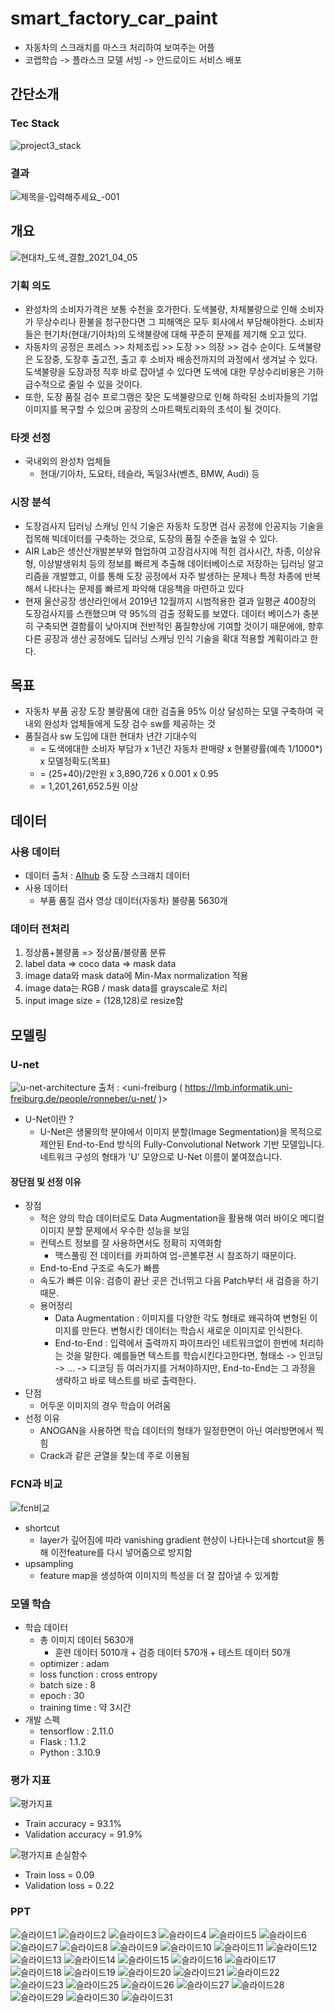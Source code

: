 # smart_factory_car_paint
- 자동차의 스크래치를 마스크 처리하여 보여주는 어플
- 코랩학습 -> 플라스크 모델 서빙 -> 안드로이드 서비스 배포
## 간단소개
### Tec Stack
![project3_stack](https://github.com/yunyechan9893/sk_rookies_project3/assets/125535111/01611ff5-89cd-476c-afca-40df2918a53c)

### 결과
![제목을-입력해주세요_-001](https://github.com/yunyechan9893/sk_rookies_project3/assets/125535111/1cd62fe0-1926-49f0-9c82-bffc316ff881)

## 개요
![현대차_도색_결함_2021_04_05](https://user-images.githubusercontent.com/125535111/226703137-a52f9981-ffd4-4f60-8439-079974f9d810.png)

### 기획 의도
- 완성차의 소비자가격은 보통 수천을 호가한다. 도색불량, 차체불량으로 인해 소비자가 무상수리나 환불을 청구한다면 그 피해액은 모두 회사에서 부담해야한다. 
소비자들은 현기차(현대/기아차)의 도색불량에 대해 꾸준히 문제를 제기해 오고 있다.
- 자동차의 공정은 프레스 >> 차체조립 >> 도장 >> 의장 >> 검수 순이다. 도색불량은 도장중, 도장후 출고전, 출고 후 소비자 배송전까지의 과정에서 생겨날 수 있다. 도색불량을 도장과정 직후 바로 잡아낼 수 있다면 도색에 대한 무상수리비용은 기하급수적으로 줄일 수 있을 것이다. 
- 또한, 도장 품질 검수 프로그램은 잦은 도색불량으로 인해 하락된 소비자들의 기업 이미지를 복구할 수 있으며 공장의 스마트팩토리화의 초석이 될 것이다.
### 타겟 선정
- 국내외의 완성차 업체들
  - 현대/기아차, 도요타, 테슬라, 독일3사(벤츠, BMW, Audi) 등
### 시장 분석
- 도장검사지 딥러닝 스캐닝 인식 기술은 자동차 도장면 검사 공정에 인공지능 기술을 접목해 빅데이터를 구축하는 것으로, 도장의 품질 수준을 높일 수 있다.
- AIR Lab은 생산산개발본부와 협업하여 고장검사지에 적힌 검사시간, 차종, 이상유형, 이상발생위치 등의 정보를 빠르게 추출해 데이터베이스로 저장하는 딥러닝 알고리즘을 개발했고, 이를 통해 도장 공정에서 자주 발생하는 문제나 특정 차종에 반복해서 나타나는 문제를 빠르게 파악해 대응책을 마련하고 있다
- 현재 울산공장 생산라인에서 2019년 12월까지 시범적용한 결과 일평균 400장의 도장검사지를 스캔했으며 약 95%의 검출 정확도를 보였다. 데이터 베이스가 충분히 구축되면 결함률이 낮아지며 전반적인 품질향상에 기여할 것이기 때문에에, 향후 다른 공장과 생산 공정에도 딥러닝 스캐닝 인식 기술을 확대 적용할 계획이라고 한다.
## 목표
-  자동차 부품 공장 도장 불량품에 대한 검출율 95% 이상 달성하는 모델 구축하여 국내외 완성차 업체들에게 도장 검수 sw를 제공하는 것
- 품질검사 sw 도입에 대한 현대차 년간 기대수익
  - = 도색에대한 소비자 부담가 x 1년간 자동차 판매량 x 현불량률(예측 1/1000*) x 모델정확도(목표)
  - = (25+40)/2만원 x 3,890,726 x 0.001 x 0.95
  - = 1,201,261,652.5원 이상
## 데이터
### 사용 데이터
- 데이터 출처 : [AIhub](https://aihub.or.kr/aihubdata/data/view.do?currMenu=115&topMenu=100&aihubDataSe=realm&dataSetSn=578) 중 도장 스크래치 데이터
- 사용 데이터
  - 부품 품질 검사 영상 데이터(자동차) 불량품 5630개
### 데이터 전처리
1. 정상품+불량품 => 정상품/불량품 분류
2. label data => coco data => mask data
3. image data와 mask data에 Min-Max normalization 적용
4. image data는 RGB / mask data를 grayscale로 처리
5. input image size = (128,128)로 resize함
## 모델링
### U-net
![u-net-architecture](https://user-images.githubusercontent.com/125535111/226705327-eca53949-7338-424c-b20f-c254dda8cdab.png)
출처 : <uni-freiburg ( https://lmb.informatik.uni-freiburg.de/people/ronneber/u-net/ )>
- U-Net이란 ?
  - U-Net은 생물의학 분야에서 이미지 분할(Image Segmentation)을 목적으로 제안된 End-to-End 방식의 Fully-Convolutional Network 기반 모델입니다. 네트워크 구성의 형태가 'U' 모양으로 U-Net 이름이 붙여졌습니다.
#### 장단점 및 선정 이유
- 장점
  - 적은 양의 학습 데이터로도 Data Augmentation을 활용해 여러 바이오 메디컬 이미지 분할 문제에서 우수한 성능을 보임
  - 컨텍스트 정보를 잘 사용하면서도 정확히 지역화함
    - 맥스풀링 전 데이터를 카피하여 업-콘볼루젼 시 참조하기 때문이다. 
  - End-to-End 구조로 속도가 빠름
  - 속도가 빠른 이유: 검증이 끝난 곳은 건너뛰고 다음 Patch부터 새 검증을 하기 때문.
  - 용어정리
    - Data Augmentation : 이미지를 다양한 각도 형태로 왜곡하여 변형된 이미지를 만든다. 변형시킨 데이터는 학습시 새로운 이미지로 인식한다.
    - End-to-End : 입력에서 출력까지 파이프라인 네트워크없이 한번에 처리하는 것을 말한다. 예를들면 텍스트를 학습시킨다고한다면, 형태소 -> 인코딩 -> ... -> 디코딩 등 여러가지를 거쳐야하지만, End-to-End는 그 과정을 생략하고 바로 텍스트를 바로 출력한다.
- 단점
  - 어두운 이미지의 경우 학습이 어려움
- 선정 이유
  - ANOGAN을 사용하면  학습 데이터의 형태가 일정한면이 아닌 여러방면에서 찍힘
  - Crack과 같은 균열을 찾는데 주로 이용됨
### FCN과 비교
![fcn비교](https://user-images.githubusercontent.com/125535111/226705768-193310e3-5a41-4d75-8414-d1e7867ed4a1.png)
- shortcut
  - layer가 깊어짐에 따라 vanishing gradient 현상이 나타나는데 shortcut을 통해 이전feature를 다시 넣어줌으로 방지함
- upsampling
  - feature map을 생성하여 이미지의 특성을 더 잘 잡아낼 수 있게함
### 모델 학습
- 학습 데이터
  - 총 이미지 데이터 5630개
    - 훈련 데이터 5010개 + 검증 데이터 570개 + 테스트 데이터 50개
  - optimizer : adam
  - loss function : cross entropy
  - batch size : 8
  - epoch : 30
  - training time : 약 3시간
- 개발 스펙
  - tensorflow : 2.11.0
  - Flask : 1.1.2
  - Python : 3.10.9
### 평가 지표
![평가지표](https://user-images.githubusercontent.com/125535111/226706000-6fd19ba2-d58e-431d-8193-f8b661361077.png)
- Train accuracy = 93.1%
- Validation accuracy = 91.9%

![평가지표 손실함수](https://user-images.githubusercontent.com/125535111/226706159-9b110184-a153-4bc7-a9dd-59871d9b1448.png)
- Train loss = 0.09
- Validation loss = 0.22

### PPT

![슬라이드1](https://github.com/yunyechan9893/sk_rookies_project3/assets/125535111/ba32b6a4-8a01-40e7-86bb-e15893c545f9)
![슬라이드2](https://github.com/yunyechan9893/sk_rookies_project3/assets/125535111/e0b5b739-25b0-4226-a605-0f23bfb83fa5)
![슬라이드3](https://github.com/yunyechan9893/sk_rookies_project3/assets/125535111/fe5c86e8-b4de-4214-8a2a-10458be0411b)
![슬라이드4](https://github.com/yunyechan9893/sk_rookies_project3/assets/125535111/11f992dd-150a-4fee-9231-fb749ab1a576)
![슬라이드5](https://github.com/yunyechan9893/sk_rookies_project3/assets/125535111/f2fc3f49-1de6-4187-ada8-b9a4ef22bf61)
![슬라이드6](https://github.com/yunyechan9893/sk_rookies_project3/assets/125535111/306be9fe-49a5-4d00-a0f1-c84ca11d64b4)
![슬라이드7](https://github.com/yunyechan9893/sk_rookies_project3/assets/125535111/78efb3e2-f8c9-426a-9d6b-2aca729bcb75)
![슬라이드8](https://github.com/yunyechan9893/sk_rookies_project3/assets/125535111/6ea5256c-ecbb-44f2-844e-5935e120f826)
![슬라이드9](https://github.com/yunyechan9893/sk_rookies_project3/assets/125535111/305aafda-44b1-4e31-a5c5-ab2a3dfe0433)
![슬라이드10](https://github.com/yunyechan9893/sk_rookies_project3/assets/125535111/88df07a2-3771-441a-a218-801a757903f1)
![슬라이드11](https://github.com/yunyechan9893/sk_rookies_project3/assets/125535111/08e24402-dc10-48f3-919a-9d476f43a3a7)
![슬라이드12](https://github.com/yunyechan9893/sk_rookies_project3/assets/125535111/a5098aca-d897-418b-804f-067b8ab00976)
![슬라이드13](https://github.com/yunyechan9893/sk_rookies_project3/assets/125535111/d5b1a0b0-1068-49a3-8805-43f98a064b8c)
![슬라이드14](https://github.com/yunyechan9893/sk_rookies_project3/assets/125535111/fad72746-43ef-45e2-8549-a38fe210a2ed)
![슬라이드15](https://github.com/yunyechan9893/sk_rookies_project3/assets/125535111/c75e2bed-d01c-4de0-b374-e6061060156f)
![슬라이드16](https://github.com/yunyechan9893/sk_rookies_project3/assets/125535111/32c22a74-42d3-455e-8335-4007c38ddb1c)
![슬라이드17](https://github.com/yunyechan9893/sk_rookies_project3/assets/125535111/750cd2de-3018-4834-b3a0-c004be99f80e)
![슬라이드18](https://github.com/yunyechan9893/sk_rookies_project3/assets/125535111/c1b516d2-3194-4633-a79e-f9bf46b7eb65)
![슬라이드19](https://github.com/yunyechan9893/sk_rookies_project3/assets/125535111/de15febe-3ccb-4f9a-9a5c-75cfb600b70f)
![슬라이드20](https://github.com/yunyechan9893/sk_rookies_project3/assets/125535111/3fe13918-b2a0-4da1-b138-e16f6f615221)
![슬라이드21](https://github.com/yunyechan9893/sk_rookies_project3/assets/125535111/c9c2405e-a56a-4058-a250-c20df2b8509d)
![슬라이드22](https://github.com/yunyechan9893/sk_rookies_project3/assets/125535111/2887e402-d0ac-4a64-85b6-46b9fa02d729)
![슬라이드23](https://github.com/yunyechan9893/sk_rookies_project3/assets/125535111/5419d62a-70c8-482f-b87e-54f286514b60)
![슬라이드25](https://github.com/yunyechan9893/sk_rookies_project3/assets/125535111/db93b6f1-b4f3-4824-bbfa-a8064f3b0be4)
![슬라이드26](https://github.com/yunyechan9893/sk_rookies_project3/assets/125535111/4b370c98-669b-4f1e-b66c-1de71a02eef3)
![슬라이드27](https://github.com/yunyechan9893/sk_rookies_project3/assets/125535111/b2bfd0f1-7f10-433b-9962-539602d36b76)
![슬라이드28](https://github.com/yunyechan9893/sk_rookies_project3/assets/125535111/41c09f30-0ad3-4c36-a192-fbb022f8191d)
![슬라이드29](https://github.com/yunyechan9893/sk_rookies_project3/assets/125535111/e7dac58d-546f-4bc8-af54-031b68b3080d)
![슬라이드30](https://github.com/yunyechan9893/sk_rookies_project3/assets/125535111/67f86d89-396b-4cb3-9f6f-29a47f49ce69)
![슬라이드31](https://github.com/yunyechan9893/sk_rookies_project3/assets/125535111/4e8f6558-4b58-430d-a9e6-8f675d21ebc8)
